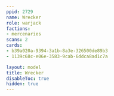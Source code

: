 ```yaml
---
ppid: 2729
name: Wrecker
role: warjack
factions:
- mercenaries
scans: 2
cards:
- b39a020a-9394-3a1b-8a3e-326500de89b3
- 1139c68c-e06e-3583-9cab-6ddca8ad1c7a

layout: model
title: Wrecker
disableToc: true
hidden: true
---
```

